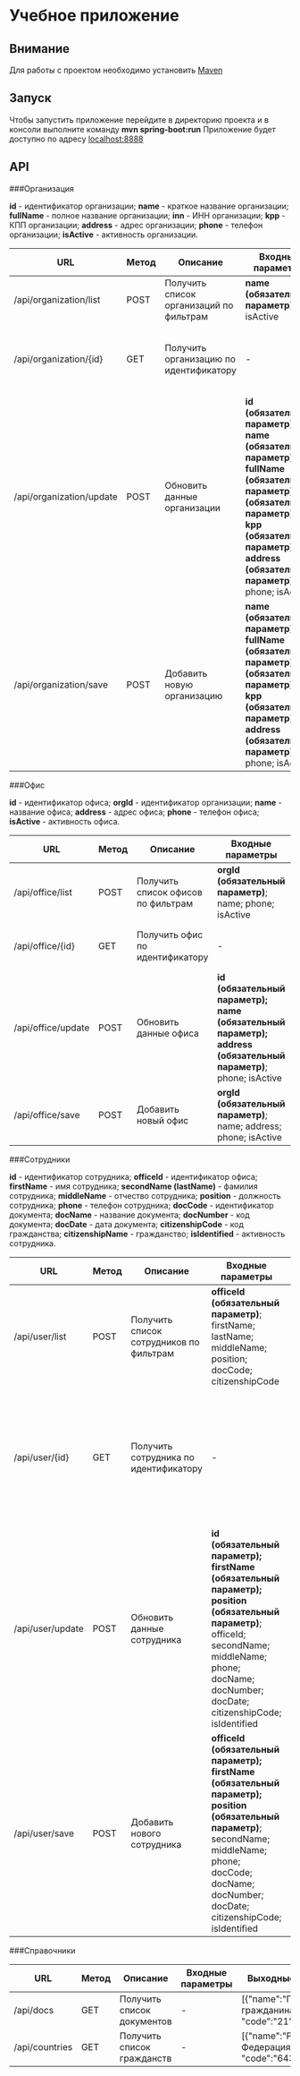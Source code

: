 # Учебное приложение

## Внимание
Для работы с проектом необходимо установить [Maven](https://maven.apache.org/download.cgi "Скачать Maven")

## Запуск
Чтобы запустить приложение перейдите в директорию проекта и в консоли выполните команду **mvn spring-boot:run**
Приложение будет доступно по адресу [localhost:8888](//localhost:8888 "Учебное приложение")

## API
 
###Организация

**id** - идентификатор организации;
**name** - краткое название организации;
**fullName** - полное название организации; 
**inn** - ИНН организации; 
**kpp** - КПП организации; 
**address** - адрес организации; 
**phone** - телефон организации; 
**isActive** - активность организации.

URL| Метод|Описание|Входные параметры|Выходные данные
---| ---- | ------ | --------------- | -------------- 
/api/organization/list|POST|Получить список организаций по фильтрам|**name (обязательный параметр)**; inn; isActive|[{"id":"", "name":"", "isActive":"true"}, ...]
/api/organization/{id}|GET|Получить организацию по идентификатору|-|{"id":"", "name":"", "fullName":"", "inn":"", "kpp":"", "address":"", "phone":"", "isActive":"true"}
/api/organization/update|POST|Обновить данные организации|**id (обязательный параметр); name (обязательный параметр); fullName (обязательный параметр); inn (обязательный параметр); kpp (обязательный параметр); address (обязательный параметр)**; phone; isActive|{"result":"success"}
/api/organization/save|POST|Добавить новую организацию|**name (обязательный параметр); fullName (обязательный параметр); inn (обязательный параметр); kpp (обязательный параметр); address (обязательный параметр)**; phone; isActive|{"result":"success"}

###Офис

**id** - идентификатор офиса;
**orgId** - идентификатор организации;
**name** - название офиса;
**address** - адрес офиса; 
**phone** - телефон офиса; 
**isActive** - активность офиса.

URL| Метод|Описание|Входные параметры|Выходные данные
---| ---- | ------ | --------------- | -------------- 
/api/office/list|POST|Получить список офисов по фильтрам|**orgId (обязательный параметр)**; name; phone; isActive|[{"id":"", "name":"", "isActive":"true"}, ...]
/api/office/{id}|GET|Получить офис по идентификатору|-|{"id":"", "name":"", "address":"", "phone":"", isActive":"true"}
/api/office/update|POST|Обновить данные офиса|**id (обязательный параметр); name (обязательный параметр); address (обязательный параметр)**; phone; isActive|{"result":"success"}
/api/office/save|POST|Добавить новый офис|**orgId (обязательный параметр)**; name; address; phone; isActive|{"result":"success"}

###Сотрудники

**id** - идентификатор сотрудника;
**officeId** - идентификатор офиса;
**firstName** - имя сотрудника;
**secondName (lastName)** - фамилия сотрудника;
**middleName** - отчество сотрудника;
**position** - должность сотрудника; 
**phone** - телефон сотрудника; 
**docCode** - идентификатор документа; 
**docName** - название документа; 
**docNumber** - код документа; 
**docDate** - дата документа; 
**citizenshipCode** - код гражданства; 
**citizenshipName** - гражданство; 
**isIdentified** - активность сотрудника.

URL| Метод|Описание|Входные параметры|Выходные данные
---| ---- | ------ | --------------- | -------------- 
/api/user/list|POST|Получить список сотрудников по фильтрам|**officeId (обязательный параметр)**; firstName; lastName; middleName; position; docCode; citizenshipCode|[{"id":"", "firstName":"", "secondName":"", "middleName":"", "position":""}, ...]
/api/user/{id}|GET|Получить сотрудника по идентификатору|-|{"id":"", "firstName":"", "secondName":"", "middleName":"", "position":"", "phone":"", "docName":"", "docNumber":"", "docDate":"", "citizenshipName":"", "citizenshipCode":"", "isIdentified":""}
/api/user/update|POST|Обновить данные сотрудника|**id (обязательный параметр); firstName (обязательный параметр); position (обязательный параметр)**; officeId; secondName; middleName; phone; docName; docNumber; docDate; citizenshipCode; isIdentified|{"result":"success"}
/api/user/save|POST|Добавить нового сотрудника|**officeId (обязательный параметр); firstName (обязательный параметр); position (обязательный параметр)**; secondName; middleName; phone; docCode; docName; docNumber; docDate; citizenshipCode; isIdentified|{"result":"success"}

###Справочники

URL| Метод|Описание|Входные параметры|Выходные данные
---| ---- | ------ | --------------- | -------------- 
/api/docs|GET|Получить список документов|-|[{"name":"Паспорт гражданина РФ", "code":"21"}, ...]
/api/countries|GET|Получить список гражданств|-|[{"name":"Российская Федерация", "code":"643"}, ...]